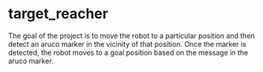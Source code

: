 # target_reacher
The goal of the project is to move the robot to a particular position and then detect an aruco marker in the vicinity of that position. Once the marker is detected, the robot moves to a goal position based on the message in the aruco marker.
